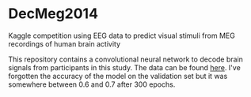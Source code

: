 # DecMeg2014
Kaggle competition using EEG data to predict visual stimuli from MEG recordings of human brain activity

This repository contains a convolutional neural network to decode brain signals from participants in this study. The data can be found [here](https://www.kaggle.com/c/decoding-the-human-brain/data). 
I've forgotten the accuracy of the model on the validation set but it was somewhere between 0.6 and 0.7 after 300 epochs.
